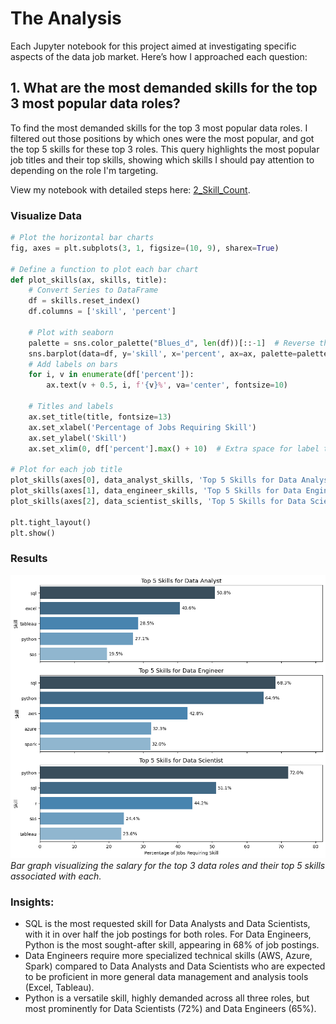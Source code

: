 # The Analysis

Each Jupyter notebook for this project aimed at investigating specific aspects of the data job market. Here’s how I approached each question:

## 1. What are the most demanded skills for the top 3 most popular data roles?

To find the most demanded skills for the top 3 most popular data roles. I filtered out those positions by which ones were the most popular, and got the top 5 skills for these top 3 roles. This query highlights the most popular job titles and their top skills, showing which skills I should pay attention to depending on the role I'm targeting. 

View my notebook with detailed steps here: [2_Skill_Count](3_Project/2_Skills_Count.ipynb).

### Visualize Data

```python
# Plot the horizontal bar charts
fig, axes = plt.subplots(3, 1, figsize=(10, 9), sharex=True)

# Define a function to plot each bar chart
def plot_skills(ax, skills, title):
    # Convert Series to DataFrame
    df = skills.reset_index()
    df.columns = ['skill', 'percent']

    # Plot with seaborn
    palette = sns.color_palette("Blues_d", len(df))[::-1]  # Reverse the colors
    sns.barplot(data=df, y='skill', x='percent', ax=ax, palette=palette)
    # Add labels on bars
    for i, v in enumerate(df['percent']):
        ax.text(v + 0.5, i, f'{v}%', va='center', fontsize=10)

    # Titles and labels
    ax.set_title(title, fontsize=13)
    ax.set_xlabel('Percentage of Jobs Requiring Skill')
    ax.set_ylabel('Skill')
    ax.set_xlim(0, df['percent'].max() + 10)  # Extra space for label text

# Plot for each job title
plot_skills(axes[0], data_analyst_skills, 'Top 5 Skills for Data Analyst')
plot_skills(axes[1], data_engineer_skills, 'Top 5 Skills for Data Engineer')
plot_skills(axes[2], data_scientist_skills, 'Top 5 Skills for Data Scientist')

plt.tight_layout()
plt.show()
```

### Results

![Likelihood of Skills Requested in the US Job Postings](3_Project/images/Likelihood%20of%20skills%20in%20Top%20US%20job%20postings.png)
*Bar graph visualizing the salary for the top 3 data roles and their top 5 skills associated with each.*

### Insights:

- SQL is the most requested skill for Data Analysts and Data Scientists, with it in over half the job postings for both roles. For Data Engineers, Python is the most sought-after skill, appearing in 68% of job postings.
- Data Engineers require more specialized technical skills (AWS, Azure, Spark) compared to Data Analysts and Data Scientists who are expected to be proficient in more general data management and analysis tools (Excel, Tableau).
- Python is a versatile skill, highly demanded across all three roles, but most prominently for Data Scientists (72%) and Data Engineers (65%).
